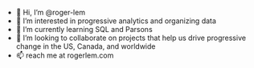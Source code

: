 - 👋  Hi, I’m @roger-lem
- 👀  I’m interested in progressive analytics and organizing data
- 🌱  I’m currently learning SQL and Parsons
- 💞️  I’m looking to collaborate on projects that help us drive progressive change in the US, Canada, and worldwide
- 📫  reach me at rogerlem.com

<!---
roger-lem/roger-lem is a ✨ special ✨ repository because its `README.md` (this file) appears on your GitHub profile.
You can click the Preview link to take a look at your changes.
--->
